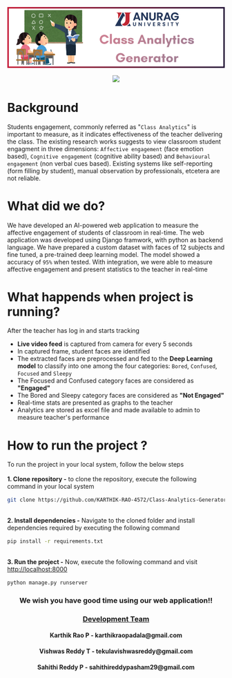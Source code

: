 <div align="center">
  <a href="#"><picture>
    <img alt="Class Analytics Generator" src="https://github.com/KARTHIK-RAO-4572/GitHub-Images/blob/main/Class_Analytics_Generator_GitHub_Logo.png?raw=true">
  </picture></a>

![](https://i.ibb.co/sJ7RhGG/image-41.png)

</div>

# Background
Students engagement, commonly referred as "`Class Analytics`" is important to measure, as it indicates effectiveness of the teacher delivering the class. The existing research works suggests to view classroom student engagment in three dimensions: `Affective engagement` (face emotion based), `Cognitive engagement` (cognitive ability based) and `Behavioural engagement` (non verbal cues based). Existing systems like self-reporting (form filling by student), manual observation by professionals, etcetera are not reliable. 


# What did we do?
We have developed an AI-powered web application to measure the affective engagement of students of classroom in real-time. The web application was developed using Django framwork, with python as backend language. We have prepared a custom dataset with faces of 12 subjects and fine tuned, a pre-trained deep learning model. The model showed a accuracy of `95%` when tested. With integration, we were able to measure affective engagement and present statistics to the teacher in real-time 

# What happends when project is running?
After the teacher has log in and starts tracking
- **Live video feed** is captured from camera for every 5 seconds
- In captured frame, student faces are identified
- The extracted faces are preprocessed and fed to the **Deep Learning model** to classify into one among the four categories: `Bored`, `Confused`, `Focused` and `Sleepy` 
- The Focused and Confused category faces are considered as **"Engaged"**
- The Bored and Sleepy category faces are considered as **"Not Engaged"**
- Real-time stats are presented as graphs to the teacher
- Analytics are stored as excel file and made available to admin to measure teacher's performance 

# How to run the project ?
To run the project in your local system, follow the below steps\
\
**1. Clone repository -** to clone the repository, execute the following command in your local system
```bash
git clone https://github.com/KARTHIK-RAO-4572/Class-Analytics-Generator.git
```
\
**2. Install dependencies -** Navigate to the cloned folder and install dependencies required by executing the following command
```bash
pip install -r requirements.txt
```
\
**3. Run the project -** Now, execute the following command and visit [http://localhost:8000](http://localhost:8000)
```bash
python manage.py runserver
```
<div align="center">
  <h3>We wish you have good time using our web application!!</h3>
<h3 ><u>Development Team</u></h3>
<h4 >Karthik Rao P - karthikraopadala@gmail.com</h4>
<h4 >Vishwas Reddy T - tekulavishwasreddy@gmail.com</h4>
<h4 >Sahithi Reddy P - sahithireddypasham29@gmail.com</h4>
</div>